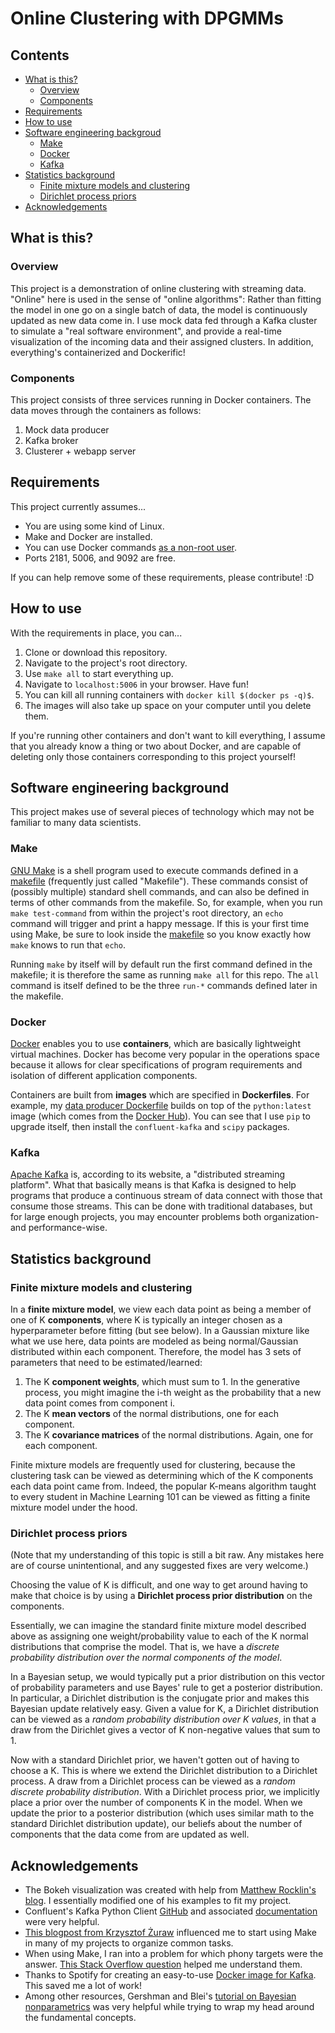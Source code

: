 # Online Clustering with DPGMMs

## Contents
- [What is this?](#what-is-this?)
  - [Overview](#overview)
  - [Components](#components)
- [Requirements](#requirements)
- [How to use](#how-to-use)
- [Software engineering backgroud](#software-engineering-background)
  - [Make](make)
  - [Docker](#docker)
  - [Kafka](#kafka)
- [Statistics background](#statistics-background)
  - [Finite mixture models and clustering](#finite-mixture-models-and-clustering)
  - [Dirichlet process priors](#dirichlet-process-priors)
- [Acknowledgements](#acknowledgements)

## What is this?
### Overview
This project is a demonstration of online clustering with streaming data. "Online" here is used in the sense of "online algorithms": Rather than fitting the model in one go on a single batch of data, the model is continuously updated as new data come in. I use mock data fed through a Kafka cluster to simulate a "real software environment", and provide a real-time visualization of the incoming data and their assigned clusters. In addition, everything's containerized and Dockerific!

### Components
This project consists of three services running in Docker containers. The data moves through the containers as follows:
1. Mock data producer
2. Kafka broker
3. Clusterer + webapp server

## Requirements
This project currently assumes...
- You are using some kind of Linux.
- Make and Docker are installed.
- You can use Docker commands [as a non-root user](https://docs.docker.com/install/linux/linux-postinstall/).
- Ports 2181, 5006, and 9092 are free.

If you can help remove some of these requirements, please contribute! :D

## How to use
With the requirements in place, you can...
1. Clone or download this repository.
2. Navigate to the project's root directory.
3. Use `make all` to start everything up.
4. Navigate to `localhost:5006` in your browser. Have fun!
5. You can kill all running containers with `docker kill $(docker ps -q)$`.
6. The images will also take up space on your computer until you delete them.

If you're running other containers and don't want to kill everything, I assume that you already know a thing or two about Docker, and are capable of deleting only those containers corresponding to this project yourself!

## Software engineering background
This project makes use of several pieces of technology which may not be familiar to many data scientists.
### Make
[GNU Make](https://www.gnu.org/software/make/) is a shell program used to execute commands defined in a [makefile](Makefile) (frequently just called "Makefile"). These commands consist of (possibly multiple) standard shell commands, and can also be defined in terms of other commands from the makefile. So, for example, when you run `make test-command` from within the project's root directory, an `echo` command will trigger and print a happy message. If this is your first time using Make, be sure to look inside the [makefile](Makefile) so you know exactly how `make` knows to run that `echo`.

Running `make` by itself will by default run the first command defined in the makefile; it is therefore the same as running `make all` for this repo. The `all` command is itself defined to be the three `run-*` commands defined later in the makefile.

### Docker
[Docker](https://www.docker.com/) enables you to use **containers**, which are basically lightweight virtual machines. Docker has become very popular in the operations space because it allows for clear specifications of program requirements and isolation of different application components.

Containers are built from **images** which are specified in **Dockerfiles**. For example, my [data producer Dockerfile](producer/Dockerfile) builds on top of the `python:latest` image (which comes from the [Docker Hub](https://hub.docker.com/_/python/)). You can see that I use `pip` to upgrade itself, then install the `confluent-kafka` and `scipy` packages.

### Kafka
[Apache Kafka](https://kafka.apache.org/) is, according to its website, a "distributed streaming platform". What that basically means is that Kafka is designed to help programs that produce a continuous stream of data connect with those that consume those streams. This can be done with traditional databases, but for large enough projects, you may encounter problems both organization- and performance-wise.

## Statistics background
### Finite mixture models and clustering
In a **finite mixture model**, we view each data point as being a member of one of K **components**, where K is typically an integer chosen as a hyperparameter before fitting (but see below). In a Gaussian mixture like what we use here, data points are modeled as being normal/Gaussian distributed within each component. Therefore, the model has 3 sets of parameters that need to be estimated/learned:

1. The K **component weights**, which must sum to 1. In the generative process, you might imagine the i-th weight as the probability that a new data point comes from component i.
2. The K **mean vectors** of the normal distributions, one for each component.
3. The K **covariance matrices** of the normal distributions. Again, one for each component.

Finite mixture models are frequently used for clustering, because the clustering task can be viewed as determining which of the K components each data point came from. Indeed, the popular K-means algorithm taught to every student in Machine Learning 101 can be viewed as fitting a finite mixture model under the hood.

### Dirichlet process priors
(Note that my understanding of this topic is still a bit raw. Any mistakes here are of course unintentional, and any suggested fixes are very welcome.)

Choosing the value of K is difficult, and one way to get around having to make that choice is by using a **Dirichlet process prior distribution** on the components.

Essentially, we can imagine the standard finite mixture model described above as assigning one weight/probability value to each of the K normal distributions that comprise the model. That is, we have a *discrete probability distribution over the normal components of the model*.

In a Bayesian setup, we would typically put a prior distribution on this vector of probability parameters and use Bayes' rule to get a posterior distribution. In particular, a Dirichlet distribution is the conjugate prior and makes this Bayesian update relatively easy. Given a value for K, a Dirichlet distribution can be viewed as a *random probability distribution over K values*, in that a draw from the Dirichlet gives a vector of K non-negative values that sum to 1.

Now with a standard Dirichlet prior, we haven't gotten out of having to choose a K. This is where we extend the Dirichlet distribution to a Dirichlet process. A draw from a Dirichlet process can be viewed as a *random discrete probability distribution*. With a Dirichlet process prior, we implicitly place a prior over the number of components K in the model. When we update the prior to a posterior distribution (which uses similar math to the standard Dirichlet distribution update), our beliefs about the number of components that the data come from are updated as well.

## Acknowledgements
- The Bokeh visualization was created with help from [Matthew Rocklin's blog](http://matthewrocklin.com/blog/work/2017/06/28/simple-bokeh-server). I essentially modified one of his examples to fit my project.
- Confluent's Kafka Python Client [GitHub](https://github.com/confluentinc/confluent-kafka-python) and associated [documentation](https://docs.confluent.io/current/clients/confluent-kafka-python/) were very helpful.
- [This blogpost from Krzysztof Żuraw](https://krzysztofzuraw.com/blog/2016/makefiles-in-python-projects.html) influenced me to start using Make in many of my projects to organize common tasks.
- When using Make, I ran into a problem for which phony targets were the answer. [This Stack Overflow question](https://stackoverflow.com/questions/2145590/what-is-the-purpose-of-phony-in-a-makefile) helped me understand them.
- Thanks to Spotify for creating an easy-to-use [Docker image for Kafka](https://hub.docker.com/r/spotify/kafka/). This saved me a lot of work!
- Among other resources, Gershman and Blei's [tutorial on Bayesian nonparametrics](https://arxiv.org/abs/1106.2697) was very helpful while trying to wrap my head around the fundamental concepts.
